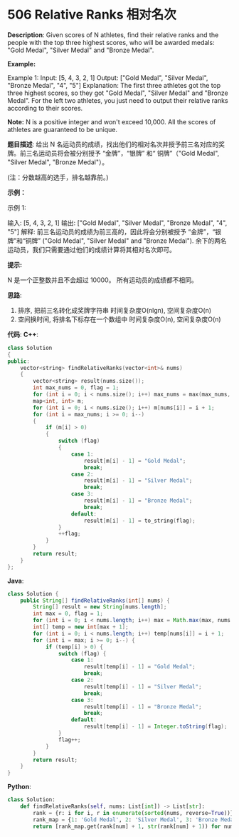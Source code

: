 # 506 Relative Ranks 相对名次

__Description__:
Given scores of N athletes, find their relative ranks and the people with the top three highest scores, who will be awarded medals: "Gold Medal", "Silver Medal" and "Bronze Medal".

__Example:__

Example 1:
Input: [5, 4, 3, 2, 1]
Output: ["Gold Medal", "Silver Medal", "Bronze Medal", "4", "5"]
Explanation: The first three athletes got the top three highest scores, so they got "Gold Medal", "Silver Medal" and "Bronze Medal".
For the left two athletes, you just need to output their relative ranks according to their scores.

__Note:__
N is a positive integer and won't exceed 10,000.
All the scores of athletes are guaranteed to be unique.

__题目描述__:
给出 N 名运动员的成绩，找出他们的相对名次并授予前三名对应的奖牌。前三名运动员将会被分别授予 “金牌”，“银牌” 和“ 铜牌”（"Gold Medal", "Silver Medal", "Bronze Medal"）。

(注：分数越高的选手，排名越靠前。)

__示例：__

示例 1:

输入: [5, 4, 3, 2, 1]
输出: ["Gold Medal", "Silver Medal", "Bronze Medal", "4", "5"]
解释: 前三名运动员的成绩为前三高的，因此将会分别被授予 “金牌”，“银牌”和“铜牌” ("Gold Medal", "Silver Medal" and "Bronze Medal").
余下的两名运动员，我们只需要通过他们的成绩计算将其相对名次即可。

__提示:__

N 是一个正整数并且不会超过 10000。
所有运动员的成绩都不相同。

__思路__:

1. 排序, 把前三名转化成奖牌字符串
时间复杂度O(nlgn), 空间复杂度O(n)
2. 空间换时间, 将排名下标存在一个数组中
时间复杂度O(n), 空间复杂度O(n)

__代码__:
__C++__:

```C++
class Solution 
{
public:
    vector<string> findRelativeRanks(vector<int>& nums) 
    {
        vector<string> result(nums.size());
        int max_nums = 0, flag = 1;
        for (int i = 0; i < nums.size(); i++) max_nums = max(max_nums, nums[i]);
        map<int, int> m;
        for (int i = 0; i < nums.size(); i++) m[nums[i]] = i + 1;
        for (int i = max_nums; i >= 0; i--) 
        {
            if (m[i] > 0) 
            {
                switch (flag) 
                {
                    case 1:
                        result[m[i] - 1] = "Gold Medal";
                        break;
                    case 2:
                        result[m[i] - 1] = "Silver Medal";
                        break;
                    case 3:
                        result[m[i] - 1] = "Bronze Medal";
                        break;
                    default:
                        result[m[i] - 1] = to_string(flag);
                }
                ++flag;
            }
        }
        return result;
    }
};
```

__Java__:

```Java
class Solution {
    public String[] findRelativeRanks(int[] nums) {
        String[] result = new String[nums.length];
        int max = 0, flag = 1;
        for (int i = 0; i < nums.length; i++) max = Math.max(max, nums[i]);
        int[] temp = new int[max + 1];
        for (int i = 0; i < nums.length; i++) temp[nums[i]] = i + 1;
        for (int i = max; i >= 0; i--) {
            if (temp[i] > 0) {
                switch (flag) {
                    case 1:
                        result[temp[i] - 1] = "Gold Medal";
                        break;
                    case 2:
                        result[temp[i] - 1] = "Silver Medal";
                        break;
                    case 3:
                        result[temp[i] - 1] = "Bronze Medal";
                        break;
                    default:
                        result[temp[i] - 1] = Integer.toString(flag);
                }
                flag++;
            }
        }
        return result;
    }
}
```

__Python__:

```Python
class Solution:
    def findRelativeRanks(self, nums: List[int]) -> List[str]:
        rank = {r: i for i, r in enumerate(sorted(nums, reverse=True))}
        rank_map = {1: 'Gold Medal', 2: 'Silver Medal', 3: 'Bronze Medal'}
        return [rank_map.get(rank[num] + 1, str(rank[num] + 1)) for num in nums]
```

